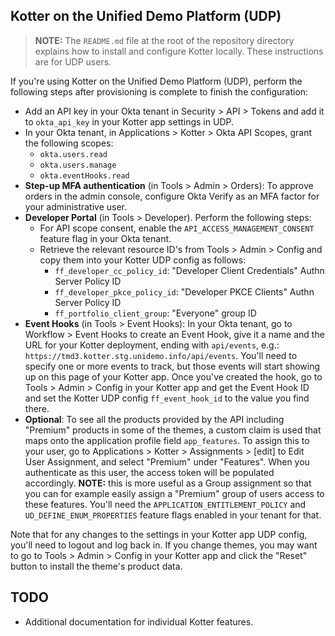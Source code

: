 ## Kotter on the Unified Demo Platform (UDP)

> **NOTE:** The `README.md` file at the root of the repository directory explains how to install and configure Kotter locally. These instructions are for UDP users.

If you're using Kotter on the Unified Demo Platform (UDP), perform the following steps after provisioning is complete to finish the configuration:

- Add an API key in your Okta tenant in Security > API > Tokens and add it to `okta_api_key` in your Kotter app settings in UDP.
- In your Okta tenant, in Applications > Kotter > Okta API Scopes, grant the following scopes:
    + `okta.users.read`
    + `okta.users.manage`
    + `okta.eventHooks.read`
- **Step-up MFA authentication** (in Tools > Admin > Orders): To approve orders in the admin console, configure Okta Verify as an MFA factor for your administrative user.
- **Developer Portal** (in Tools > Developer).  Perform the following steps:
    - For API scope consent, enable the `API_ACCESS_MANAGEMENT_CONSENT` feature flag in your Okta tenant.
    - Retrieve the relevant resource ID's from Tools > Admin > Config and copy them into your Kotter UDP config as follows:
        - `ff_developer_cc_policy_id`: "Developer Client Credentials" Authn Server Policy ID
        - `ff_developer_pkce_policy_id`: "Developer PKCE Clients" Authn Server Policy ID
        - `ff_portfolio_client_group`: "Everyone" group ID
- **Event Hooks** (in Tools > Event Hooks): In your Okta tenant, go to Workflow > Event Hooks to create an Event Hook, give it a name and the URL for your Kotter deployment, ending with `api/events`, e.g.: `https://tmd3.kotter.stg.unidemo.info/api/events`.  You'll need to specify one or more events to track, but those events will start showing up on this page of your Kotter app.  Once you've created the hook, go to Tools > Admin > Config in your Kotter app and get the Event Hook ID and set the Kotter UDP config `ff_event_hook_id` to the value you find there.
- **Optional**: To see all the products provided by the API including "Premium" products in some of the themes, a custom claim is used that maps onto the application profile field `app_features`.  To assign this to your user, go to Applications > Kotter > Assignments > \[edit\] to Edit User Assignment, and select "Premium" under "Features".  When you authenticate as this user, the access token will be populated accordingly.  **NOTE:** this is more useful as a Group assignment so that you can for example easily assign a "Premium" group of users access to these features. You'll need the `APPLICATION_ENTITLEMENT_POLICY` and `UD_DEFINE_ENUM_PROPERTIES` feature flags enabled in your tenant for that.

Note that for any changes to the settings in your Kotter app UDP config, you'll need to logout and log back in.  If you change themes, you may want to go to Tools > Admin > Config in your Kotter app and click the "Reset" button to install the theme's product data.

## TODO

- Additional documentation for individual Kotter features.
